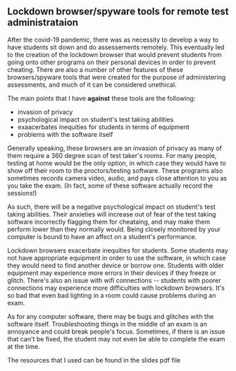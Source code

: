 ## Lockdown browser/spyware tools for remote test administrataion

After the covid-19 pandemic, there was as necessity to develop a way to have students sit down and do assessements remotely. This eventually led to the creation of the lockdown browser that would prevent students from going onto other programs on their personal devices in order to prevent cheating. There are also a number of other features of these browsers/spyware tools that were created for the purpose of administering assessments, and much of it can be considered unethical.  

The main points that I have **against** these tools are the following:  
- invasion of privacy
- psychological impact on student's test taking abilities
- exaacerbates inequities for students in terms of equipment
- problems with the software itself

Generally speaking, these browsers are an invasion of privacy as many of them require a 360 degree scan of test taker's rooms. For many people, testing at home would be the only option, in which case they would have to show off their room to the proctors/testing software. These programs also sometimes records camera video, audio, and pays close attention to you as you take the exam. (In fact, some of these software actually record the sessions!)

As such, there will be a negative psychological impact on student's test taking abilities. Their anxieties will increase out of fear of the test taking software incorrectly flagging them for cheataing, and may make them perform lower than they normally would. Being closely monitored by your computer is bound to have an affect on a student's performance.

Lockdown browsers exacerbate inequities for students. Some students may not have appropriate equipment in order to use the software, in which case they would need to find another device or borrow one. Students with older equipment may experience more errors in their devices if they freeze or glitch. There's also an issue with wifi connections -- students with poorer connections may experience more difficulties with lockdown browsers. It's so bad that even bad lighting in a room could cause problems during an exam.

As for any computer software, there may be bugs and glitches with the software itself. Troubleshooting things in the middle of an exam is an annoyance and could break people's focus. Sometimes, if there is an issue that can't be fixed, the student may not even be able to complete the exam at the time.

The resources that I used can be found in the slides pdf file
